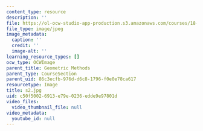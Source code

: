 ```yaml
---
content_type: resource
description: ''
file: https://ol-ocw-studio-app-production.s3.amazonaws.com/courses/18-03sc-differential-equations-fall-2011/c50f50026913e79e0236edde9e97801d_s2.jpg
file_type: image/jpeg
image_metadata:
  caption: ''
  credit: ''
  image-alt: ''
learning_resource_types: []
ocw_type: OCWImage
parent_title: Geometric Methods
parent_type: CourseSection
parent_uid: 86c3ecfb-976d-d6c8-1796-f0e0e78ca617
resourcetype: Image
title: s2.jpg
uid: c50f5002-6913-e79e-0236-edde9e97801d
video_files:
  video_thumbnail_file: null
video_metadata:
  youtube_id: null
---
```

